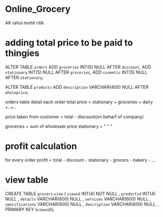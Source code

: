 # Online_Grocery

AK rahul mohit ritik

# adding total price to be paid to thingies
ALTER TABLE `orders` ADD `groceries` INT(5) NULL AFTER `discount`, ADD `stationary` INT(5) NULL AFTER `groceries`, ADD `cosmetic` INT(5) NULL AFTER `stationary`;

ALTER TABLE `products` ADD `description` VARCHAR(400) NULL AFTER `wholeprice`;


orders table detail
each order total price = stationary + groceries + dairy +..+..

price taken from customer = total -  discount(on beharf of company)

groceries = sum of wholesale price
stationary = "   "  "

# profit calculation

for every order
profit = total - discount - stationary - grocers - bakery - ...



# view table

CREATE TABLE `grocers`.`view` ( `viewid` INT(4) NOT NULL , `productid` INT(4) NULL , `details` VARCHAR(600) NULL , `services` VARCHAR(600) NULL , `specifications` VARCHAR(600) NULL , `description` VARCHAR(600) NULL , PRIMARY KEY (`viewid`));